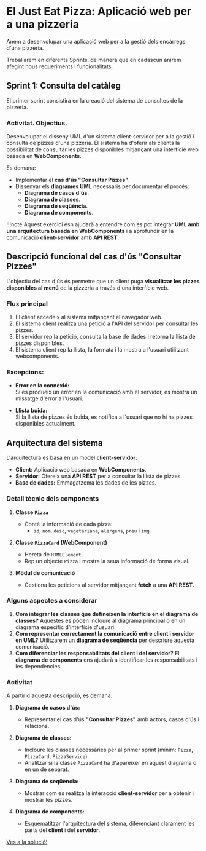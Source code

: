 # El Just Eat Pizza: Aplicació web per a una pizzeria

Anem a desenvolupar una aplicació web per a la gestió dels encàrregs d'una pizzeria.

Treballarem en diferents Sprints, de manera que en cadascun anirem afegint nous requeriments i funcionalitats.

## Sprint 1: Consulta del catàleg

El primer sprint consistirà en la creació del sistema de consultes de la pizzeria.

### Activitat. Objectius.

Desenvolupar el disseny UML d'un sistema client-servidor per a la gestió i consulta de pizzes d'una pizzeria. El sistema ha d'oferir als clients la possibilitat de consultar les pizzes disponibles mitjançant una interfície web basada en **WebComponents**.  

Es demana:

- Implementar el **cas d'ús "Consultar Pizzes"**.  
- Dissenyar els **diagrames UML** necessaris per documentar el procés:  
  - **Diagrama de casos d'ús**.  
  - **Diagrama de classes**.  
  - **Diagrama de seqüència**.  
  - **Diagrama de components**.  

!!!note 
    Aquest exercici esn ajudarà a entendre com es pot integrar **UML amb una arquitectura basada en WebComponents** i a aprofundir en la comunicació **client-servidor** amb **API REST**.  

## Descripció funcional del cas d'ús "Consultar Pizzes"

L'objectiu del cas d'ús és permetre que un client puga **visualitzar les pizzes disponibles al menú** de la pizzeria a través d'una interfície web.  

### Flux principal

1. El client accedeix al sistema mitjançant el navegador web.  
2. El sistema client realitza una petició a l'API del servidor per consultar les pizzes.  
3. El servidor rep la petició, consulta la base de dades i retorna la llista de pizzes disponibles.  
4. El sistema client rep la llista, la formata i la mostra a l'usuari utilitzant webcomponents.  

### **Excepcions:**

- **Error en la connexió:**  
  Si es produeix un error en la comunicació amb el servidor, es mostra un missatge d'error a l'usuari.  

- **Llista buida:**  
  Si la llista de pizzes és buida, es notifica a l'usuari que no hi ha pizzes disponibles actualment.  


## Arquitectura del sistema

L'arquitectura es basa en un model **client-servidor**:

- **Client:** Aplicació web basada en **WebComponents**.
- **Servidor:** Ofereix una **API REST** per a consultar la llista de pizzes.  
- **Base de dades:** Emmagatzema les dades de les pizzes.  

### **Detall tècnic dels components**

1. **Classe `Pizza`**  
   - Conté la informació de cada pizza:  
     - `id`, `nom`, `desc`, `vegetariana`, `alergens`, `preu` i `img`.  

2. **Classe `PizzaCard` (WebComponent)**
   - Hereta de `HTMLElement`.  
   - Rep un objecte `Pizza` i mostra la seua informació de forma visual.  

3. **Mòdul de comunicació**  

   - Gestiona les peticions al servidor mitjançant **fetch** a una **API REST**.  

### **Alguns aspectes a considerar**

1. **Com integrar les classes que defineixen la interfície en el diagrama de classes?**  Aquestes es poden incloure al diagrama principal o en un diagrama específic d’interfície d'usuari.  
2. **Com representar correctament la comunicació entre client i servidor en UML?** Utilitzarem un **diagrama de seqüència** per descriure aquesta comunicació.  
3. **Com diferenciar les responsabilitats del client i del servidor?** El **diagrama de components** ens ajudarà a identificar les responsabilitats i les dependències.  

### **Activitat**

A partir d'aquesta descripció, es demana:  

1. **Diagrama de casos d'ús:**  
     - Representar el cas d'ús **"Consultar Pizzes"** amb actors, casos d'ús i relacions.  

2. **Diagrama de classes:**  
     - Incloure les classes necessàries per al primer sprint (mínim: `Pizza`, `PizzaCard`, `PizzaService`).  
     - Analitzar si la classe `PizzaCard` ha d'aparèixer en aquest diagrama o en un de separat.  

3. **Diagrama de seqüència:**  
     - Mostrar com es realitza la interacció **client-servidor** per a obtenir i mostrar les pizzes.  

4. **Diagrama de components:**  
     - Esquematitzar l'arquitectura del sistema, diferenciant clarament les parts del **client** i del **servidor**.  

[Ves a la solució!](Sprint1_Pizzes.md)

